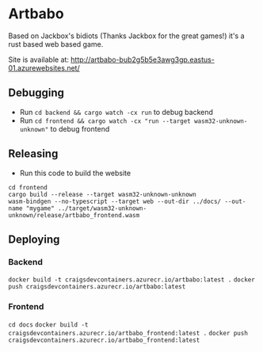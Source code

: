 # Artbabo

Based on Jackbox's bidiots (Thanks Jackbox for the great games!) it's a rust based web based game.

Site is available at: http://artbabo-bub2g5b5e3awg3gp.eastus-01.azurewebsites.net/

## Debugging

- Run `cd backend && cargo watch -cx run` to debug backend
- Run `cd frontend && cargo watch -cx "run --target wasm32-unknown-unknown"` to debug frontend

## Releasing

- Run this code to build the website

```
cd frontend
cargo build --release --target wasm32-unknown-unknown
wasm-bindgen --no-typescript --target web --out-dir ../docs/ --out-name "mygame" ../target/wasm32-unknown-unknown/release/artbabo_frontend.wasm
```

## Deploying

### Backend

`docker build -t craigsdevcontainers.azurecr.io/artbabo:latest .`
`docker push craigsdevcontainers.azurecr.io/artbabo:latest`

### Frontend

`cd docs`
`docker build -t craigsdevcontainers.azurecr.io/artbabo_frontend:latest .`
`docker push craigsdevcontainers.azurecr.io/artbabo_frontend:latest`